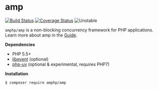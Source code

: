 # amp

[![Build Status](https://travis-ci.org/amphp/amp.svg?branch=v1.0.x)](https://travis-ci.org/amphp/amp)
[![Coverage Status](https://coveralls.io/repos/amphp/amp/badge.svg?branch=v1.0.x&service=github)](https://coveralls.io/github/amphp/amp?branch=v1.0.x)
![Unstable](https://img.shields.io/badge/pre_alpha-unstable-orange.svg)

`amphp/amp` is a non-blocking concurrency framework for PHP applications. Learn more about amp in the
[Guide](https://stackedit.io/viewer#!url=https://raw.githubusercontent.com/amphp/amp/master/guide.md).

**Dependencies**

- PHP 5.5+
- [libevent](https://pecl.php.net/package/libevent) (optional)
- [php-uv](https://github.com/bwoebi/php-uv) (optional & experimental, requires PHP7)

**Installation**

```bash
$ composer require amphp/amp
```

